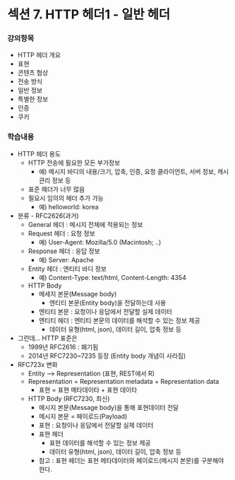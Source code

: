 # 섹션 7. HTTP 헤더1 - 일반 헤더

### 강의항목

* HTTP 헤더 개요
* 표현
* 콘텐츠 협상
* 전송 방식
* 일반 정보
* 특별한 정보
* 인증
* 쿠키



### 학습내용

* HTTP 헤더 용도
  * HTTP 전송에 필요한 모든 부가정보
    * 예\) 메시지 바디의 내용/크기, 압축, 인증, 요청 클라이언트, 서버 정보, 캐시 관리 정보 등
  * 표준 헤더가 너무 많음
  * 필요시 임의의 헤더 추가 가능
    * 예\) helloworld: korea
* 분류 - RFC2626\(과거\)
  * General 헤더 : 메시지 전체에 적용되는 정보
  * Request 헤더 : 요청 정보
    * 예\) User-Agent: Mozilla/5.0 \(Macintosh; ..\)
  * Response 헤더 : 응답 정보
    * 예\) Server: Apache
  * Entity 헤더 : 엔티티 바디 정보
    * 예\) Content-Type: text/html, Content-Length: 4354
  * HTTP Body
    * 메세지 본문\(Message body\)
      * 엔티티 본문\(Entity body\)을 전달하는데 사용
    * 엔티티 본문 : 요청이나 응답에서 전달할 실제 데이터
    * 엔티티 헤더 : 엔티티 본문의 데이터를 해석할 수 있는 정보 제공
      * 데이터 유형\(html, json\), 데이터 길이, 압축 정보 등
* 그런데... HTTP 표준은
  * 1999년 RFC2616 : 폐기됨
  * 2014년 RFC7230~7235 등장 \(Entity body 개념이 사라짐\)
* RFC723x 변화
  * Entity --&gt; Representation \(표현, REST에서 R\)
  * Representation = Representation metadata + Representation data
    * 표현 = 표현 메타데이타 + 표현 데이타
  * HTTP Body \(RFC7230, 최신\)
    * 메시지 본문\(Message body\)을 통해 표현데이터 전달
    * 메시지 본문 = 페이로드\(Payload\)
    * 표현 : 요청이나 응답에서 전달할 실제 데이터
    * 표현 헤더
      * 표현 데이터를 해석할 수 있는 정보 제공
      * 데이터 유형\(html, json\), 데이터 길이, 압축 정보 등
    * 참고 : 표현 헤더는 표현 메타데이터와 페이로드\(메시지 본문\)를 구분해야 한다.


